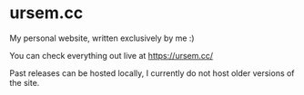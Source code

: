 # ursem.cc
My personal website, written exclusively by me :)

You can check everything out live at https://ursem.cc/

Past releases can be hosted locally, I currently do not host older versions of the site.
